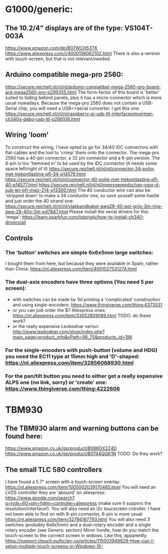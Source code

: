 # G1000/generic:

## The 10.2/4" displays are of the type: VS104T-003A 
  https://www.amazon.com/dp/B07WCH53TK
  https://www.aliexpress.com/i/4000156062102.html
  There is also a version with touch-screen, but that is not relevant/needed.
  
## Arduino compatible mega-pro 2560:
  https://secure.reichelt.nl/nl/nl/arduino-compatibel-mega-2560-pro-board-ard-mega2560-pro-p299355.html
  The form-factor of this board is 'better' suited to hiding behind panels, plus it has a micro-connector which is more usual nowadays.
  Because the mega-pro 2560 does not contain a USB-Serial chip, you will need a USB<>serial converter. I got this one:
  https://secure.reichelt.nl/nl/nl/raspberry-pi-usb-ttl-interfaceomvormer-ch340g-debo-usb-ttl-p266106.html
  
## Wiring 'loom'
  To construct the wiring, I have opted to go for 34/40 IDC connectors with flat-cables and the tool to 'crimp' them onto the connector.
  The mega-pro 2560 has a 40-pin connector, a 32 pin connector and a 6-pin version. The 6-pin is too 'hemmed in' to be used by the IDC connector (it needs some space left/right of it)
  https://secure.reichelt.nl/nl/nl/connector-34-polig-met-trekontlasting-pfl-34-p14576.html
  https://secure.reichelt.nl/nl/nl/connector-40-polig-met-trekontlasting-pfl-40-p14577.html
  https://secure.reichelt.nl/nl/nl/inpersgereedschap-voor-d-sub-en-pfl-mwz-214-p13300.html
  The 40 conductor wire can also be 'stripped down' to make a 34 conductor one, so save youself some hastle and just order the 40 strand one:
  https://secure.reichelt.nl/nl/nl/vlakbandkabel-awg28-40-pol-grijs-3m-ring-awg-28-40g-3m-p47647.html
  Please install the serial drivers for this 'mega': https://learn.sparkfun.com/tutorials/how-to-install-ch340-drivers/all
  
## Controls
  ### The 'button' switches are simple 6x6x5mm large switches:
  I bought them from here, but because they were available in Spain, rather than China: https://nl.aliexpress.com/item/4001027531274.html
  ### The dual-axis encoders have three options (You need 5 per screen):
  - with switches can be made by 3d printing a 'complicated' construction and using single-encoders: https://www.thingiverse.com/thing:4373531
  - or you can just order the $7 Aliexpress ones: https://nl.aliexpress.com/item/33052809089.html  TODO: do these work?
  - or the really expensive Leobodnar verion: http://www.leobodnar.com/shop/index.php?main_page=product_info&cPath=98_75&products_id=196
  ### For the single-encoders with push-button (volume and HDG) you need the EC11 type at 15mm high and 'D'-shaped: https://nl.aliexpress.com/item/32856068930.html
  ### For the pan/tilt button you need to either get a really expensive ALPS one (no link, sorry) or 'create' one: https://www.thingiverse.com/thing:4222606
  
  
# TBM930
## The TBM930 alarm and warning buttons can be found here:
  https://www.amazon.co.uk/gp/product/B08KGX2Z4D
  https://www.amazon.co.uk/gp/product/B0744QQK1N
  TODO: Do they work?
  
## The small TLC 580 controllers 
  I have found a 5.7" screen with a touch-screen overlay: https://nl.aliexpress.com/item/1005002039170485.html
  You will need an LVDS controller they are 'abound' on aliexpress: https://www.google.com/search?q=lvds+60+pin+hdmi+controller+aliexpress (make sure it suppors the resolution/interface!).
  You will also need an i2c toucscreen cotroller. I have not been able to find on with 8-pin connector, 6-pin is more usual: https://nl.aliexpress.com/item/32794187793.html
  You will also need 3 switches (probably 6x6x5mm) and a dual-rotary encoder and a single rotary encoder (see Generic section)
  Minor hurdle, how do you match the touch-screen to the corrrect screen in widows. Like this, apparently: https://support.ctouch.eu/hc/en-us/articles/115003949829-How-can-I-setup-multiple-touch-screens-in-Windows-10-
  
